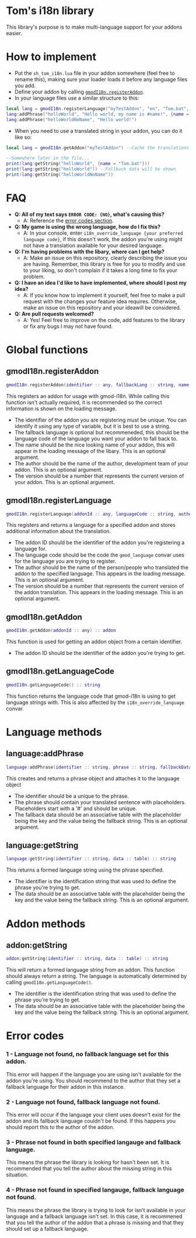 # Tom's i18n library
This library's purpose is to make multi-language support for your addons easier.

# How to implement
- Put the `sh_tom_i18n.lua` file in your addon somewhere (feel free to rename this), making sure your loader loads it before any language files you add.
- Define your addon by calling [`gmodI18n.registerAddon`](https://github.com/TomDotBat/gmod-i18n/tree/master#gmodi18nregisteraddon).
- In your language files use a similar structure to this:
```lua
local lang = gmodI18n.registerLanguage("myTestAddon", "en", "Tom.bat", 1)
lang:addPhrase("helloWorld", "Hello world, my name is #name!", {name = "N/A"})
lang:addPhrase("helloWorldNoName", "Hello world!")
```
- When you need to use a translated string in your addon, you can do it like so:
```lua
local lang = gmodI18n.getAddon("myTestAddon") --Cache the translations at the start of the file

--Somewhere later in the file...
print(lang:getString("helloWorld", {name = "Tom.bat"}))
print(lang:getString("helloWorld")) --Fallback data will be shown
print(lang:getString("helloWorldNoName"))
```

# FAQ
- **Q: All of my text says `ERROR CODE: {NO}`, what's causing this?**
  - A: Reference the [error codes section](https://github.com/TomDotBat/gmod-i18n/tree/master#error-codes).
- **Q: My game is using the wrong language, how do I fix this?**
  - A: In your console, enter `i18n_override_language {your preferred language code}`, if this doesn't work, the addon you're using might not have a translation available for your desired language.
- **Q: I'm having problems with the libary, where can I get help?**
  - A: Make an issue on this repository, clearly describing the issue you are having. Remember, this library is free for you to modify and use to your liking, so don't complain if it takes a long time to fix your problem.
- **Q: I have an idea I'd like to have implemented, where should I post my idea?**
  - A: If you know how to implement it yourself, feel free to make a pull request with the changes your feature idea requires. Otherwise, make an issue on this repository and your ideawill be considered.
- **Q: Are pull requests welcomed?**
  - A: Yes! Feel free to improve on the code, add features to the library or fix any bugs I may not have found.

# Global functions
## gmodI18n.registerAddon
```lua
gmodI18n.registerAddon(identifier :: any, fallbackLang :: string, name :: string, author :: string, version :: number) :: addon
```
This registers an addon for usage with gmod-i18n. While calling this function isn't actually required, it is recommended so the correct information is shown on the loading message.
- The identifier of the addon you are registering must be unique. You can identify it using any type of variable, but it is best to use a string.
- The fallback language is optional but recommeneded, this should be the language code of the language you want your addon to fall back to.
- The name should be the nice looking name of your addon, this will appear in the loading message of the libary. This is an optional argument.
- The author should be the name of the author, development team of your addon. This is an optional argument.
- The version should be a number that represents the current version of your addon. This is an optional argument.

## gmodI18n.registerLanguage
```lua
gmodI18n.registerLanguage(addonId :: any, languageCode :: string, author :: string, version :: number) :: language
```
This registers and returns a language for a specified addon and stores additional information about the translation.
- The addon ID should be the identifier of the addon you're registering a language for.
- The language code should be the code the `gmod_language` convar uses for the language you are trying to register.
- The author should be the name of the person/people who translated the addon to the specified language. This appears in the loading message. This is an optional argument.
- The version should be a number that represents the current version of the addon translation. This appears in the loading message. This is an optional argument.

## gmodI18n.getAddon
```lua
gmodI18n.getAddon(addonId :: any) :: addon
```
This function is used for getting an addon object from a certain identifier.
- The addon ID should be the identifier of the addon you're trying to get.

## gmodI18n.getLanguageCode
```lua
gmodI18n.getLanguageCode() :: string
```
This function returns the language code that gmod-i18n is using to get language strings with. This is also affected by the `i18n_override_language` convar.

# Language methods
## language:addPhrase
```lua
language:addPhrase(identifier :: string, phrase :: string, fallbackData :: table) :: phrase
```
This creates and returns a phrase object and attaches it to the language object
- The identifier should be a unique to the phrase.
- The phrase should contain your translated sentence with placeholders. Placeholders start with a '#' and should be unique.
- The fallback data should be an associative table with the placeholder being the key and the value being the fallback string. This is an optional argument.

## language:getString
```lua
language:getString(identifier :: string, data :: table) :: string
```
This returns a formed language string using the phrase specified.
- The identifier is the identification string that was used to define the phrase you're trying to get.
- The data should be an associative table with the placeholder being the key and the value being the fallback string. This is an optional argument.

# Addon methods
## addon:getString
```lua
addon:getString(identifier :: string, data :: table) :: string
```
This will return a formed language string from an addon. This function should always return a string. The language is automatically determined by calling `gmodI18n.getLanguageCode()`.
- The identifier is the identification string that was used to define the phrase you're trying to get.
- The data should be an associative table with the placeholder being the key and the value being the fallback string. This is an optional argument.

# Error codes
### 1 - Language not found, no fallback language set for this addon.
  This error will happen if the language you are using isn't available for the addon you're using.
  You should recommend to the author that they set a fallback language for their addon in this instance.
### 2 - Language not found, fallback language not found.
  This error will occur if the language your client uses doesn't exist for the addon and its fallback language couldn't be found.
  If this happens you should report this to the author of the addon.
### 3 - Phrase not found in both specified langauge and fallback language.
  This means the phrase the library is looking for hasn't been set.
  It is recommended that you tell the author about the missing string in this situation.
### 4 - Phrase not found in specified langauge, fallback language not found.
  This means the phrase the library is trying to look for isn't available in your language and a fallback language isn't set.
  In this case, it is recommened that you tell the author of the addon that a phrase is missing and that they should set up a fallback language.
